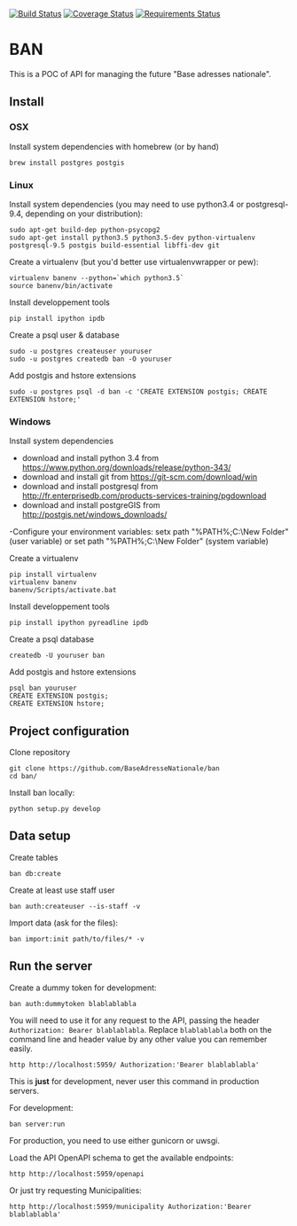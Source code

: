 [![Build Status](https://travis-ci.org/BaseAdresseNationale/ban.svg?branch=master)](https://travis-ci.org/BaseAdresseNationale/ban) [![Coverage Status](https://coveralls.io/repos/BaseAdresseNationale/ban/badge.svg?branch=master&service=github)](https://coveralls.io/github/BaseAdresseNationale/ban?branch=master) [![Requirements Status](https://requires.io/github/BaseAdresseNationale/ban/requirements.svg?branch=master)](https://requires.io/github/BaseAdresseNationale/ban/requirements/?branch=master)
# BAN

This is a POC of API for managing the future "Base adresses nationale".

## Install

### OSX

Install system dependencies with homebrew (or by hand)

    brew install postgres postgis

### Linux

Install system dependencies (you may need to use python3.4 or postgresql-9.4, depending on your
distribution):

    sudo apt-get build-dep python-psycopg2
    sudo apt-get install python3.5 python3.5-dev python-virtualenv postgresql-9.5 postgis build-essential libffi-dev git

Create a virtualenv (but you'd better use virtualenvwrapper or pew):

    virtualenv banenv --python=`which python3.5`
    source banenv/bin/activate

Install developpement tools

    pip install ipython ipdb


Create a psql user & database

    sudo -u postgres createuser youruser
    sudo -u postgres createdb ban -O youruser

Add postgis and hstore extensions

    sudo -u postgres psql -d ban -c 'CREATE EXTENSION postgis; CREATE EXTENSION hstore;'

### Windows

Install system dependencies

- download and install python 3.4 from https://www.python.org/downloads/release/python-343/
- download and install git from https://git-scm.com/download/win
- download and install postgresql from http://fr.enterprisedb.com/products-services-training/pgdownload
- download and install postgreGIS from http://postgis.net/windows_downloads/

-Configure your environment variables:
    setx path "%PATH%;C:\New Folder" (user variable)
or  set path "%PATH%;C:\New Folder" (system variable)

Create a virtualenv

    pip install virtualenv
    virtualenv banenv
    banenv/Scripts/activate.bat

Install developpement tools

    pip install ipython pyreadline ipdb

Create a psql database

    createdb -U youruser ban

Add postgis and hstore extensions

    psql ban youruser
    CREATE EXTENSION postgis;
    CREATE EXTENSION hstore;


## Project configuration

Clone repository

    git clone https://github.com/BaseAdresseNationale/ban
    cd ban/

Install ban locally:

    python setup.py develop


## Data setup

Create tables

    ban db:create

Create at least use staff user

    ban auth:createuser --is-staff -v

Import data (ask for the files):

    ban import:init path/to/files/* -v

## Run the server

Create a dummy token for development:

    ban auth:dummytoken blablablabla

You will need to use it for any request to the API, passing the header `Authorization: Bearer blablablabla`.
Replace `blablablabla` both on the command line and header value by any other value you can remember easily.

    http http://localhost:5959/ Authorization:'Bearer blablablabla'

This is **just** for development, never user this command in production servers.

For development:

    ban server:run

For production, you need to use either gunicorn or uwsgi.

Load the API OpenAPI schema to get the available endpoints:

    http http://localhost:5959/openapi

Or just try requesting Municipalities:

    http http://localhost:5959/municipality Authorization:'Bearer blablablabla'
